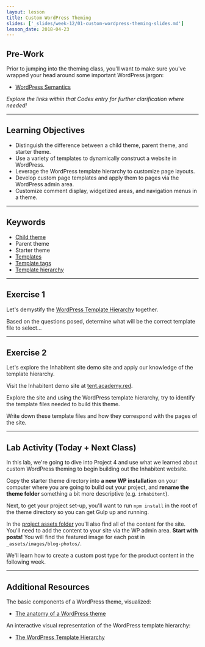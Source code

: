 ```yaml
---
layout: lesson
title: Custom WordPress Theming
slides: ['_slides/week-12/01-custom-wordpress-theming-slides.md']
lesson_date: 2018-04-23
---
```


## Pre-Work

Prior to jumping into the theming class, you'll want to make sure you've wrapped your head around some important WordPress jargon:

* [WordPress Semantics](https://codex.wordpress.org/WordPress_Semantics)

_Explore the links within that Codex entry for further clarification where needed!_

---

## Learning Objectives

* Distinguish the difference between a child theme, parent theme, and starter theme.
* Use a variety of templates to dynamically construct a website in WordPress.
* Leverage the WordPress template hierarchy to customize page layouts.
* Develop custom page templates and apply them to pages via the WordPress admin area.
* Customize comment display, widgetized areas, and navigation menus in a theme.

---

## Keywords

* [Child theme](https://codex.wordpress.org/Child_Themes)
* Parent theme
* Starter theme
* [Templates](https://codex.wordpress.org/Templates)
* [Template tags](https://codex.wordpress.org/Template_Tags)
* [Template hierarchy](https://developer.wordpress.org/themes/basics/template-hierarchy/)

---

## Exercise 1

Let's demystify the [WordPress Template Hierarchy](https://developer.wordpress.org/themes/basics/template-hierarchy/) together.

Based on the questions posed, determine what will be the correct template file to select...

---

## Exercise 2

Let's explore the Inhabitent site demo site and apply our knowledge of the template hierarchy.

Visit the Inhabitent demo site at [tent.academy.red](http://tent.academy.red/).

Explore the site and using the WordPress template hierarchy, try to identify the template files needed to build this theme.

Write down these template files and how they correspond with the pages of the site.

---

## Lab Activity (Today + Next Class)

In this lab, we're going to dive into Project 4 and use what we learned about custom WordPress theming to begin building out the Inhabitent website.

Copy the starter theme directory into **a new WP installation** on your computer where you are going to build out your project, and **rename the theme folder** something a bit more descriptive (e.g. `inhabitent`).

Next, to get your project set-up, you'll want to run `npm install` in the root of the theme directory so you can get Gulp up and running.

In the [project assets folder](https://s3-us-west-2.amazonaws.com/red-wdp/project-files/project-04.zip) you'll also find all of the content for the site. You'll need to add the content to your site via the WP admin area. **Start with posts!** You will find the featured image for each post in `_assets/images/blog-photos/`.

We'll learn how to create a custom post type for the product content in the following week.

---

## Additional Resources

The basic components of a WordPress theme, visualized:

* [The anatomy of a WordPress theme](https://yoast.com/wordpress-theme-anatomy/)

An interactive visual representation of the WordPress template hierarchy:

* [The WordPress Template Hierarchy](http://wphierarchy.com/)
